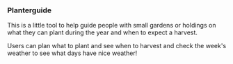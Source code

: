 ### Planterguide

This is a little tool to help guide people with small gardens or holdings
on what they can plant during the year and when to expect a harvest.

Users can plan what to plant and see when to harvest and check the week's weather
to see what days have nice weather!
